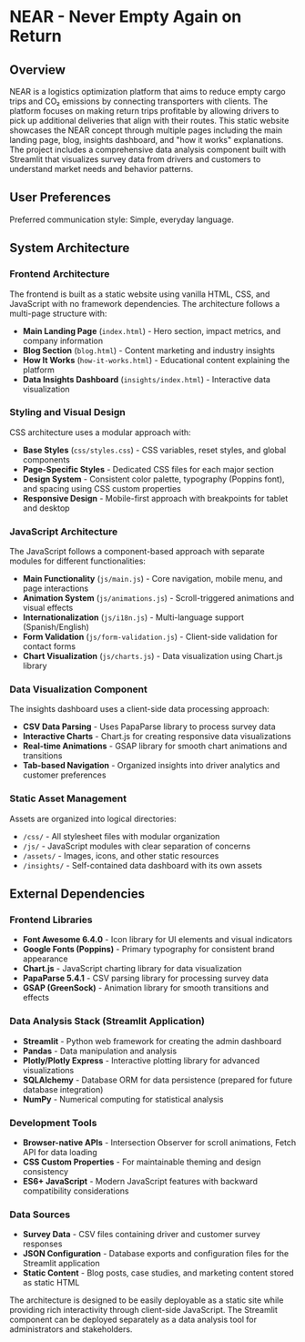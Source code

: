 # NEAR - Never Empty Again on Return

## Overview

NEAR is a logistics optimization platform that aims to reduce empty cargo trips and CO₂ emissions by connecting transporters with clients. The platform focuses on making return trips profitable by allowing drivers to pick up additional deliveries that align with their routes. This static website showcases the NEAR concept through multiple pages including the main landing page, blog, insights dashboard, and "how it works" explanations. The project includes a comprehensive data analysis component built with Streamlit that visualizes survey data from drivers and customers to understand market needs and behavior patterns.

## User Preferences

Preferred communication style: Simple, everyday language.

## System Architecture

### Frontend Architecture
The frontend is built as a static website using vanilla HTML, CSS, and JavaScript with no framework dependencies. The architecture follows a multi-page structure with:

- **Main Landing Page** (`index.html`) - Hero section, impact metrics, and company information
- **Blog Section** (`blog.html`) - Content marketing and industry insights  
- **How It Works** (`how-it-works.html`) - Educational content explaining the platform
- **Data Insights Dashboard** (`insights/index.html`) - Interactive data visualization

### Styling and Visual Design
CSS architecture uses a modular approach with:
- **Base Styles** (`css/styles.css`) - CSS variables, reset styles, and global components
- **Page-Specific Styles** - Dedicated CSS files for each major section
- **Design System** - Consistent color palette, typography (Poppins font), and spacing using CSS custom properties
- **Responsive Design** - Mobile-first approach with breakpoints for tablet and desktop

### JavaScript Architecture
The JavaScript follows a component-based approach with separate modules for different functionalities:
- **Main Functionality** (`js/main.js`) - Core navigation, mobile menu, and page interactions
- **Animation System** (`js/animations.js`) - Scroll-triggered animations and visual effects
- **Internationalization** (`js/i18n.js`) - Multi-language support (Spanish/English)
- **Form Validation** (`js/form-validation.js`) - Client-side validation for contact forms
- **Chart Visualization** (`js/charts.js`) - Data visualization using Chart.js library

### Data Visualization Component
The insights dashboard uses a client-side data processing approach:
- **CSV Data Parsing** - Uses PapaParse library to process survey data
- **Interactive Charts** - Chart.js for creating responsive data visualizations
- **Real-time Animations** - GSAP library for smooth chart animations and transitions
- **Tab-based Navigation** - Organized insights into driver analytics and customer preferences

### Static Asset Management
Assets are organized into logical directories:
- `/css/` - All stylesheet files with modular organization
- `/js/` - JavaScript modules with clear separation of concerns
- `/assets/` - Images, icons, and other static resources
- `/insights/` - Self-contained data dashboard with its own assets

## External Dependencies

### Frontend Libraries
- **Font Awesome 6.4.0** - Icon library for UI elements and visual indicators
- **Google Fonts (Poppins)** - Primary typography for consistent brand appearance
- **Chart.js** - JavaScript charting library for data visualization
- **PapaParse 5.4.1** - CSV parsing library for processing survey data
- **GSAP (GreenSock)** - Animation library for smooth transitions and effects

### Data Analysis Stack (Streamlit Application)
- **Streamlit** - Python web framework for creating the admin dashboard
- **Pandas** - Data manipulation and analysis
- **Plotly/Plotly Express** - Interactive plotting library for advanced visualizations
- **SQLAlchemy** - Database ORM for data persistence (prepared for future database integration)
- **NumPy** - Numerical computing for statistical analysis

### Development Tools
- **Browser-native APIs** - Intersection Observer for scroll animations, Fetch API for data loading
- **CSS Custom Properties** - For maintainable theming and design consistency
- **ES6+ JavaScript** - Modern JavaScript features with backward compatibility considerations

### Data Sources
- **Survey Data** - CSV files containing driver and customer survey responses
- **JSON Configuration** - Database exports and configuration files for the Streamlit application
- **Static Content** - Blog posts, case studies, and marketing content stored as static HTML

The architecture is designed to be easily deployable as a static site while providing rich interactivity through client-side JavaScript. The Streamlit component can be deployed separately as a data analysis tool for administrators and stakeholders.